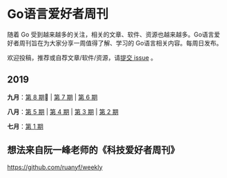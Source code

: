 # Go语言爱好者周刊

随着 Go 受到越来越多的关注，相关的文章、软件、资源也越来越多。Go语言爱好者周刊旨在为大家分享一周值得了解、学习的 Go语言相关内容。每周日发布。

欢迎投稿，推荐或自荐文章/软件/资源，请[提交 issue](https://github.com/polaris1119/golangweekly/issues) 。

## 2019

**九月**：[第 8 期](docs/issue-008.md):high_brightness: | [第 7 期](docs/issue-007.md) | [第 6 期](docs/issue-006.md)

**八月**：[第 5 期](docs/issue-005.md) | [第 4 期](docs/issue-004.md) | [第 3 期](docs/issue-003.md) | [第 2 期](docs/issue-002.md)

**七月**：[第 1 期](docs/issue-001.md)

## 想法来自阮一峰老师的《科技爱好者周刊》

https://github.com/ruanyf/weekly
